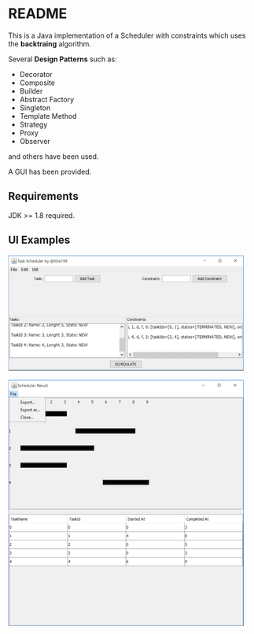 # README #

This is a Java implementation of a Scheduler with constraints which uses the **backtraing** algorithm. 
      
Several **Design Patterns** such as:   
* Decorator   
* Composite   
* Builder   
* Abstract Factory   
* Singleton   
* Template Method   
* Strategy   
* Proxy   
* Observer     

and others have been used.   

A GUI has been provided.   

## Requirements ##
JDK >= 1.8 required.   

## UI Examples ##
![](./imgs/1.png)      

![](./imgs/2.png)    
